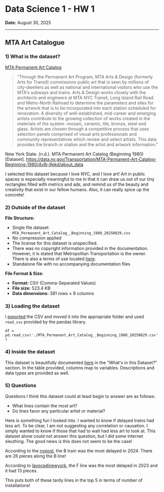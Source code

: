 # Data Science 1 - HW 1
**Date:** August 30, 2025  

---

## MTA Art Catalogue

### 1) What is the dataset?
[MTA Permanent Art Catalog](https://data.ny.gov/Transportation/MTA-Permanent-Art-Catalog-Beginning-1980/4y8j-9pkd/about_data)

> "Through the Permanent Art Program, MTA Arts & Design (formerly Arts for Transit) commissions public art that is seen by millions of city-dwellers as well as national and international visitors who use the MTA's subways and trains. Arts & Design works closely with the architects and engineers at MTA NYC Transit, Long Island Rail Road and Metro-North Railroad to determine the parameters and sites for the artwork that is to be incorporated into each station scheduled for renovation. A diversity of well-established, mid-career and emerging artists contribute to the growing collection of works created in the materials of the system -mosaic, ceramic, tile, bronze, steel and glass. Artists are chosen through a competitive process that uses selection panels comprised of visual arts professionals and community representatives which review and select artists. This data provides the branch or station and the artist and artwork information."

New York State. (n.d.). MTA Permanent Art Catalog (Beginning 1980) [Dataset]. 
https://data.ny.gov/Transportation/MTA-Permanent-Art-Catalog-Beginning-1980/4y8j-9pkd/about_data

I selected this dataset because I love NYC, and I love art! Art in public spaces is especially meaningful to me in that it can draw us out of our tiny rectangles filled with metrics and ads, and remind us of the beauty and creativity that exist in our fellow humans. Also, it can really spice up the concrete!

### 2) Outside of the dataset

**File Structure:**
- Single file dataset: `MTA_Permanent_Art_Catalog__Beginning_1980_20250829.csv`
- No compression applied
- The license for this dataset is unspecified.
- There was no copyright information provided in the documentation. However, it is stated that Metropolitan Transportation is the owner. There is also a terms of use located [here](https://data.ny.gov/dataset/OPEN-NY-Terms-Of-Use/77gx-ii52/about_data).
- Standalone file with no accompanying documentation files

**File Format & Size:**
- **Format:** CSV (Comma-Separated Values)
- **File size:** 523.4 KB
- **Data dimensions:** 381 rows × 9 columns

### 3) Loading the dataset

I [exported](https://data.ny.gov/Transportation/MTA-Permanent-Art-Catalog-Beginning-1980/4y8j-9pkd/data_preview) the CSV and moved it into the appropriate folder and used `read_csv` provided by the pandas library.

`df = pd.read_csv('./MTA_Permanent_Art_Catalog__Beginning_1980_20250829.csv')`

### 4) Inside the dataset

This dataset is beautifully documented [here](https://data.ny.gov/Transportation/MTA-Permanent-Art-Catalog-Beginning-1980/4y8j-9pkd/about_data) in the "What's in this Dataset?" section. In the table provided, columns map to variables. Descriptions and data types are provided as well.

### 5) Questions
Questions I think this dataset could at least begin to answer are as follows:
- What lines contain the most art?
- Do lines favor any particular artist or material?

Here is something fun I looked into. I wanted to know if delayed trains had less art. To be clear, I am not suggesting any correlation or causation. I simply wanted to know if those that had to wait had less art to look at. This dataset alone could not answer this question, but I did some internet sleuthing. The good news is this does not seem to be the case!

According to the [nypost](https://nypost.com/2024/12/24/us-news/nycs-most-delayed-subway-lines-in-2024-revealed-did-your-train-make-the-top-spot/), the B train was the most delayed in 2024. There are 26 pieces along the B line!

According to [lavocedinewyork](https://lavocedinewyork.com/en/new-york/2023/11/28/these-are-the-worst-and-best-subway-lines-in-nyc/), the F line was the most delayed in 2023 and it had 13 pieces. 

This puts both of these tardy lines in the top 5 in terms of number of installations!
